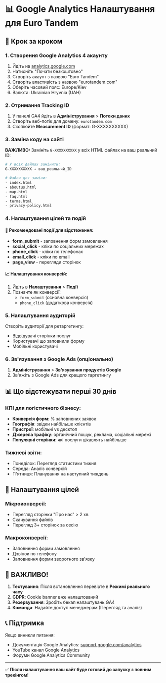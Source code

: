 # 📊 Google Analytics Налаштування для Euro Tandem

## 🚀 Крок за кроком

### 1. Створення Google Analytics 4 акаунту
1. Йдіть на [analytics.google.com](https://analytics.google.com)
2. Натисніть "Почати безкоштовно"
3. Створіть акаунт з назвою "Euro Tandem"
4. Створіть властивість з назвою "eurotandem.com"
5. Оберіть часовий пояс: Europe/Kiev
6. Валюта: Ukrainian Hryvnia (UAH)

### 2. Отримання Tracking ID
1. У панелі GA4 йдіть в **Адміністрування** > **Потоки даних**
2. Створіть веб-потік для домену: `eurotandem.com`
3. Скопіюйте **Measurement ID** (формат: G-XXXXXXXXXX)

### 3. Заміна коду на сайті
**ВАЖЛИВО:** Замініть `G-XXXXXXXXXX` у всіх HTML файлах на ваш реальний ID:

```bash
# У всіх файлах замінити:
G-XXXXXXXXXX → ваш_реальний_ID

# Файли для заміни:
- index.html
- aboutus.html  
- map.html
- faq.html
- terms.html
- privacy-policy.html
```

### 4. Налаштування цілей та подій

#### 🎯 Рекомендовані події для відстеження:
- **form_submit** - заповнення форм замовлення
- **social_click** - кліки по соціальних мережах  
- **phone_click** - кліки по телефонах
- **email_click** - кліки по email
- **page_view** - перегляди сторінок

#### 📈 Налаштування конверсій:
1. Йдіть в **Налаштування** > **Події** 
2. Позначте як конверсії:
   - `form_submit` (основна конверсія)
   - `phone_click` (додаткова конверсія)

### 5. Налаштування аудиторій
Створіть аудиторії для ретаргетингу:
- Відвідувачі сторінки послуг
- Користувачі що заповнили форму
- Мобільні користувачі

### 6. Зв'язування з Google Ads (опціонально)
1. **Адміністрування** > **Зв'язування продуктів Google**
2. Зв'яжіть з Google Ads для кращого таргетингу

## 📊 Що відстежувати перші 30 днів

### КПІ для логістичного бізнесу:
- **Конверсія форм**: % заповнених заявок
- **Географія**: звідки найбільше клієнтів  
- **Пристрої**: мобільні vs десктоп
- **Джерела трафіку**: органічний пошук, реклама, соціальні мережі
- **Популярні сторінки**: які послуги цікавлять найбільше

### Тижневі звіти:
- Понеділок: Перегляд статистики тижня
- Середа: Аналіз конверсій 
- П'ятниця: Планування на наступний тиждень

## 🎯 Налаштування цілей

### Мікроконверсії:
- Перегляд сторінки "Про нас" > 2 хв
- Скачування файлів
- Перегляд 3+ сторінок за сесію

### Макроконверсії:
- Заповнення форми замовлення
- Дзвінок по телефону
- Заповнення форми зворотного зв'язку

## 🚨 ВАЖЛИВО!

1. **Тестування**: Після встановлення перевірте в **Режимі реального часу**
2. **GDPR**: Cookie banner вже налаштований
3. **Резервування**: Зробіть бекап налаштувань GA4
4. **Команда**: Надайте доступ менеджерам (Перегляд та аналіз)

## 📞 Підтримка
Якщо виникли питання:
- Документація Google Analytics: [support.google.com/analytics](https://support.google.com/analytics)
- YouTube канал Google Analytics
- Форуми Google Analytics Community

---
✅ **Після налаштування ваш сайт буде готовий до запуску з повним трекінгом!** 